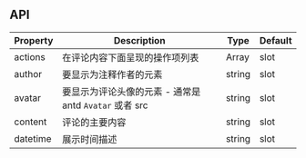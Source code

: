 ## API 

| Property | Description | Type | Default |
| --- | --- | --- | --- |
| actions | 在评论内容下面呈现的操作项列表 | Array|slot | - |
| author | 要显示为注释作者的元素 | string|slot | - |
| avatar | 要显示为评论头像的元素 - 通常是 antd `Avatar` 或者 src | string|slot | - |
| content | 评论的主要内容 | string|slot | - |
| datetime | 展示时间描述 | string|slot | - |